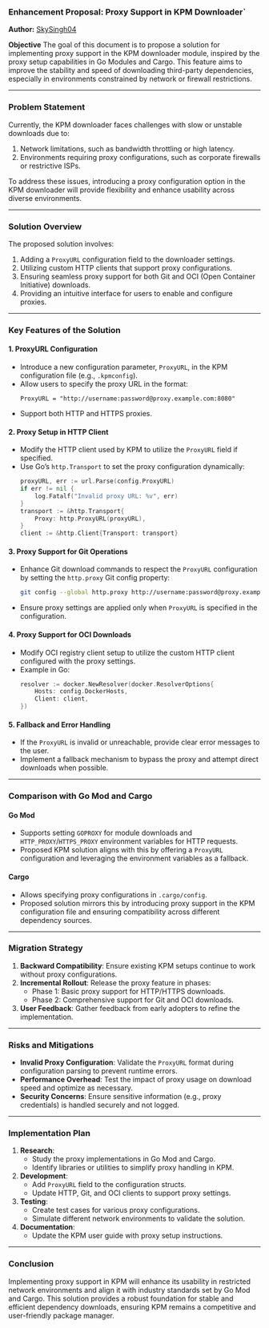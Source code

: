 ### Enhancement Proposal:  Proxy Support in KPM Downloader`

**Author:** [SkySingh04](https://linktr.ee/skysingh04)

**Objective**
The goal of this document is to propose a solution for implementing proxy support in the KPM downloader module, inspired by the proxy setup capabilities in Go Modules and Cargo. This feature aims to improve the stability and speed of downloading third-party dependencies, especially in environments constrained by network or firewall restrictions.

---

### Problem Statement
Currently, the KPM downloader faces challenges with slow or unstable downloads due to:
1. Network limitations, such as bandwidth throttling or high latency.
2. Environments requiring proxy configurations, such as corporate firewalls or restrictive ISPs.

To address these issues, introducing a proxy configuration option in the KPM downloader will provide flexibility and enhance usability across diverse environments.

---

### Solution Overview
The proposed solution involves:
1. Adding a `ProxyURL` configuration field to the downloader settings.
2. Utilizing custom HTTP clients that support proxy configurations.
3. Ensuring seamless proxy support for both Git and OCI (Open Container Initiative) downloads.
4. Providing an intuitive interface for users to enable and configure proxies.

---

### Key Features of the Solution

#### 1. ProxyURL Configuration
- Introduce a new configuration parameter, `ProxyURL`, in the KPM configuration file (e.g., `.kpmconfig`).
- Allow users to specify the proxy URL in the format:
  ```
  ProxyURL = "http://username:password@proxy.example.com:8080"
  ```
- Support both HTTP and HTTPS proxies.

#### 2. Proxy Setup in HTTP Client
- Modify the HTTP client used by KPM to utilize the `ProxyURL` field if specified.
- Use Go’s `http.Transport` to set the proxy configuration dynamically:
  ```go
  proxyURL, err := url.Parse(config.ProxyURL)
  if err != nil {
      log.Fatalf("Invalid proxy URL: %v", err)
  }
  transport := &http.Transport{
      Proxy: http.ProxyURL(proxyURL),
  }
  client := &http.Client{Transport: transport}
  ```

#### 3. Proxy Support for Git Operations
- Enhance Git download commands to respect the `ProxyURL` configuration by setting the `http.proxy` Git config property:
  ```bash
  git config --global http.proxy http://username:password@proxy.example.com:8080
  ```
- Ensure proxy settings are applied only when `ProxyURL` is specified in the configuration.

#### 4. Proxy Support for OCI Downloads
- Modify OCI registry client setup to utilize the custom HTTP client configured with the proxy settings.
- Example in Go:
  ```go
  resolver := docker.NewResolver(docker.ResolverOptions{
      Hosts: config.DockerHosts,
      Client: client, 
  })
  ```

#### 5. Fallback and Error Handling
- If the `ProxyURL` is invalid or unreachable, provide clear error messages to the user.
- Implement a fallback mechanism to bypass the proxy and attempt direct downloads when possible.

---

### Comparison with Go Mod and Cargo

#### Go Mod
- Supports setting `GOPROXY` for module downloads and `HTTP_PROXY`/`HTTPS_PROXY` environment variables for HTTP requests.
- Proposed KPM solution aligns with this by offering a `ProxyURL` configuration and leveraging the environment variables as a fallback.

#### Cargo
- Allows specifying proxy configurations in `.cargo/config`.
- Proposed solution mirrors this by introducing proxy support in the KPM configuration file and ensuring compatibility across different dependency sources.

---

### Migration Strategy
1. **Backward Compatibility**: Ensure existing KPM setups continue to work without proxy configurations.
2. **Incremental Rollout**: Release the proxy feature in phases:
   - Phase 1: Basic proxy support for HTTP/HTTPS downloads.
   - Phase 2: Comprehensive support for Git and OCI downloads.
3. **User Feedback**: Gather feedback from early adopters to refine the implementation.

---

### Risks and Mitigations
- **Invalid Proxy Configuration**: Validate the `ProxyURL` format during configuration parsing to prevent runtime errors.
- **Performance Overhead**: Test the impact of proxy usage on download speed and optimize as necessary.
- **Security Concerns**: Ensure sensitive information (e.g., proxy credentials) is handled securely and not logged.

---

### Implementation Plan
1. **Research**:
   - Study the proxy implementations in Go Mod and Cargo.
   - Identify libraries or utilities to simplify proxy handling in KPM.
2. **Development**:
   - Add `ProxyURL` field to the configuration structs.
   - Update HTTP, Git, and OCI clients to support proxy settings.
3. **Testing**:
   - Create test cases for various proxy configurations.
   - Simulate different network environments to validate the solution.
4. **Documentation**:
   - Update the KPM user guide with proxy setup instructions.

---

### Conclusion
Implementing proxy support in KPM will enhance its usability in restricted network environments and align it with industry standards set by Go Mod and Cargo. This solution provides a robust foundation for stable and efficient dependency downloads, ensuring KPM remains a competitive and user-friendly package manager.

